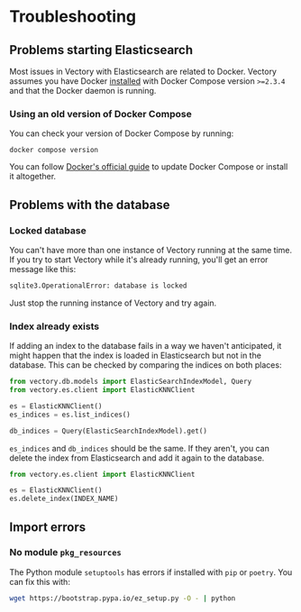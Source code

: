 # Troubleshooting

## Problems starting Elasticsearch

Most issues in Vectory with Elasticsearch are related to Docker. Vectory assumes you have Docker [installed](https://docs.docker.com/get-docker/) with Docker Compose version  `>=2.3.4` and that the Docker daemon is running.

### Using an old version of Docker Compose

You can check your version of Docker Compose by running:
```
docker compose version
```

You can follow [Docker's official guide](https://docs.docker.com/compose/install) to update Docker Compose or install it altogether.

## Problems with the database

### Locked database

You can't have more than one instance of Vectory running at the same time. If you try to start Vectory while it's already running, you'll get an error message like this:
```bash
sqlite3.OperationalError: database is locked
```
Just stop the running instance of Vectory and try again.


### Index already exists

If adding an index to the database fails in a way we haven't anticipated, it might happen that the index is loaded in Elasticsearch but not in the database. This can be checked by comparing the indices on both places:

```python
from vectory.db.models import ElasticSearchIndexModel, Query
from vectory.es.client import ElasticKNNClient

es = ElasticKNNClient()
es_indices = es.list_indices()

db_indices = Query(ElasticSearchIndexModel).get()
```

`es_indices` and `db_indices` should be the same. If they aren't, you can delete the index from Elasticsearch and add it again to the database.

```python
from vectory.es.client import ElasticKNNClient

es = ElasticKNNClient()
es.delete_index(INDEX_NAME)
```

## Import errors

### No module `pkg_resources`

The Python module `setuptools` has errors if installed with `pip` or `poetry`. You can fix this with:

```bash
wget https://bootstrap.pypa.io/ez_setup.py -O - | python
```